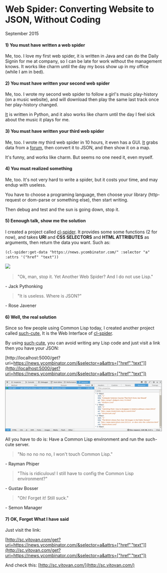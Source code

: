 # Web Spider: Converting Website to JSON, Without Coding

September 2015

#### 1) You must have written a web spider

Me, too. I love my first web spider, it is written in Java and can do the Daily Signin for me at company, so I can be late for work without the management knows. It works like charm until the day my boss show up in my office (while I am in bed).

#### 2) You must have written your second web spider

Me, too. I wrote my second web spider to follow a girl's music play-history (on a music website), and will download then play the same last track once her play-history changed.

[It](https://github.com/VitoVan/LoveOnXiami) is written in Python, and it also works like charm until the day I feel sick about the music it plays for me.

#### 3) You must have written your third web spider

Me, too. I wrote my third web spider in 10 hours, it even has a GUI. [It](http://whereisjob.com/) grabs data from a [forum](http://v2ex.com/go/jobs), then convert it to JSON, and then show it on a map.

It's funny, and works like charm. But seems no one need it, even myself.

#### 4) You must realized something

Me, too. It's not very hard to write a spider, but it costs your time, and may endup with useless.

You have to choose a programing language, then choose your library (http-request or dom-parse or something else), then start writing.

Then debug and test and the sun is going down, stop it.

#### 5) Eenough talk, show me the solution

I created a project called [cl-spider](https://github.com/VitoVan/cl-spider). It provides some some functions (2 for now), and takes **URI** and **CSS SELECTORS** and **HTML ATTRIBUTES** as arguments, then return the data you want. Such as:

```Lisp
(cl-spider:get-data "https://news.ycombinator.com/" :selector "a" :attrs '("href" "text"))
```

![](https://raw.githubusercontent.com/VitoVan/cl-spider/master/screenshots/get-data.png)

> "Ok, man, stop it. Yet Another Web Spider? And I do not use Lisp."

\- Jack Pythonking

> "It is useless. Where is JSON?"

\- Rose Javener

#### 6) Well, the real solution

Since so few people using Common Lisp today, I created another project called [such-cute](https://github.com/VitoVan/such-cute), It is the Web Interface of [cl-spider](https://github.com/VitoVan/cl-spider).

By using [such-cute](https://github.com/VitoVan/such-cute), you can avoid writing any Lisp code and just visit a link then you have your JSON:

[http://localhost:5000/get?uri=https://news.ycombinator.com/&selector=a&attrs=["href","text"]](http://localhost:5000/get?uri=https://news.ycombinator.com/&selector=a&attrs=["href","text"])

![](https://raw.githubusercontent.com/VitoVan/such-cute/master/screenshots/json.png)

All you have to do is: Have a Common Lisp environment and run the such-cute server.

> "No no no no no, I won't touch Common Lisp."

\- Rayman Phiper

> "This is ridiculous! I still have to config the Common Lisp environment?"

\- Gustav Bosser

> "Oh! Forget it! Still suck."

\- Semon Manager

#### 7) OK, Forget What I have said

Just visit the link:

[http://sc.vitovan.com/get?uri=https://news.ycombinator.com/&selector=a&attrs=["href","text"]](http://sc.vitovan.com/get?uri=https://news.ycombinator.com/&selector=a&attrs=["href","text"])

And check this: [http://sc.vitovan.com/](http://sc.vitovan.com/)
